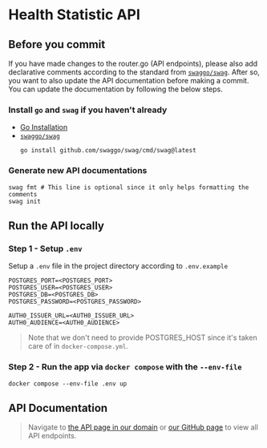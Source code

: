 # Health Statistic API

## Before you commit

If you have made changes to the router.go (API endpoints), please also add declarative comments according to the standard from [`swaggo/swag`](https://github.com/swaggo/swag#declarative-comments-format).
After so, you want to also update the API documentation before making a commit. You can update the documentation by following the below steps.

### Install `go` and `swag` if you haven't already

- [Go Installation](https://go.dev/doc/install)
- [`swaggo/swag`](https://github.com/swaggo/swag#declarative-comments-format)
    ```shell
    go install github.com/swaggo/swag/cmd/swag@latest
    ```

### Generate new API documentations

```shell
swag fmt # This line is optional since it only helps formatting the comments
swag init
```

## Run the API locally

### Step 1 - Setup `.env`

Setup a `.env` file in the project directory according to `.env.example`

```
POSTGRES_PORT=<POSTGRES_PORT>
POSTGRES_USER=<POSTGRES_USER>
POSTGRES_DB=<POSTGRES_DB>
POSTGRES_PASSWORD=<POSTGRES_PASSWORD>

AUTH0_ISSUER_URL=<AUTH0_ISSUER_URL>
AUTH0_AUDIENCE=<AUTH0_AUDIENCE>
```
> Note that we don't need to provide POSTGRES_HOST since it's taken care of in `docker-compose.yml`.

### Step 2 - Run the app via `docker compose` with the `--env-file`

```shell
docker compose --env-file .env up
```

## API Documentation

> Navigate to [the API page in our domain](https://health-statistic.dechnology.com.tw/swagger/index.html#/Health/get_health_check) or [our GitHub page](https://eesoymilk.github.io/health-statistic-api/) to view all API endpoints.
